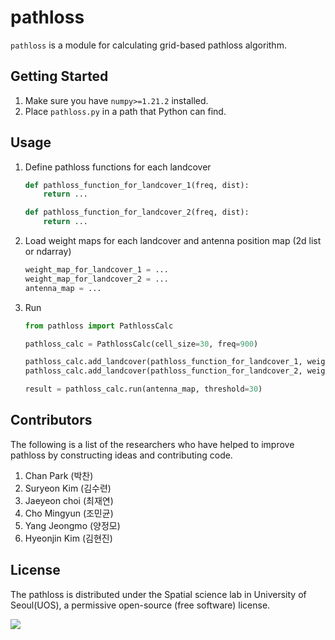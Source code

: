 # pathloss

`pathloss` is a module for calculating grid-based pathloss algorithm.

## Getting Started
1. Make sure you have `numpy>=1.21.2` installed.
2. Place `pathloss.py` in a path that Python can find.

## Usage
1. Define pathloss functions for each landcover
    ```py
    def pathloss_function_for_landcover_1(freq, dist):
        return ...

    def pathloss_function_for_landcover_2(freq, dist):
        return ...
    ```
2. Load weight maps for each landcover and antenna position map (2d list or ndarray)
    ```py
    weight_map_for_landcover_1 = ...
    weight_map_for_landcover_2 = ...
    antenna_map = ...
    ```
3. Run
    ```py
    from pathloss import PathlossCalc

    pathloss_calc = PathlossCalc(cell_size=30, freq=900)

    pathloss_calc.add_landcover(pathloss_function_for_landcover_1, weight_map_for_landcover_1)
    pathloss_calc.add_landcover(pathloss_function_for_landcover_2, weight_map_for_landcover_2)

    result = pathloss_calc.run(antenna_map, threshold=30)
    ```

## Contributors
The following is a list of the researchers who have helped to improve pathloss by constructing ideas and contributing code.
1. Chan Park (박찬)
2. Suryeon Kim (김수련)
3. Jaeyeon choi (최재연)
4. Cho Mingyun (조민균)
5. Yang Jeongmo (양정모)
6. Hyeonjin Kim (김현진)

## License
The pathloss is distributed under the Spatial science lab in University of Seoul(UOS), a permissive open-source (free software) license.

![](https://lauos.or.kr/wp-content/uploads/2022/02/융합연구실로고.png)
